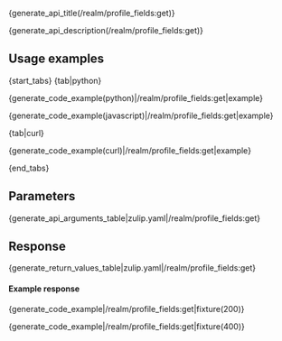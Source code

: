 {generate_api_title(/realm/profile_fields:get)}

{generate_api_description(/realm/profile_fields:get)}

## Usage examples

{start_tabs}
{tab|python}

{generate_code_example(python)|/realm/profile_fields:get|example}

{generate_code_example(javascript)|/realm/profile_fields:get|example}

{tab|curl}

{generate_code_example(curl)|/realm/profile_fields:get|example}

{end_tabs}

## Parameters

{generate_api_arguments_table|zulip.yaml|/realm/profile_fields:get}

## Response

{generate_return_values_table|zulip.yaml|/realm/profile_fields:get}


#### Example response

{generate_code_example|/realm/profile_fields:get|fixture(200)}

{generate_code_example|/realm/profile_fields:get|fixture(400)}
